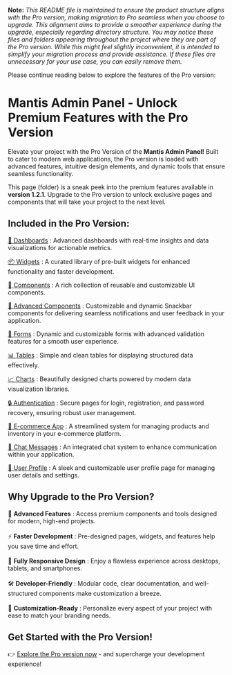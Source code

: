 **Note:** *This README file is maintained to ensure the product structure aligns with the Pro version, making migration to Pro seamless when you choose to upgrade. This alignment aims to provide a smoother experience during the upgrade, especially regarding directory structure. You may notice these files and folders appearing throughout the project where they are part of the Pro version. While this might feel slightly inconvenient, it is intended to simplify your migration process and provide assistance. If these files are unnecessary for your use case, you can easily remove them.*

Please continue reading below to explore the features of the Pro version:

# Mantis Admin Panel - Unlock Premium Features with the Pro Version

Elevate your project with the Pro Version of the <b>Mantis Admin Panel!</b> Built to cater to modern web applications, the Pro version is loaded with advanced features, intuitive design elements, and dynamic tools that ensure seamless functionality.

This page (folder) is a sneak peek into the premium features available in <b>version 1.2.1</b>. Upgrade to the Pro version to unlock exclusive pages and components that will take your project to the next level.

## Included in the Pro Version:

[🚀 Dashboards](https://mantisdashboard.com/vue/dashboard/default) : Advanced dashboards with real-time insights and data visualizations for actionable metrics.

[📦 Widgets](https://mantisdashboard.com/vue/widget/statistics) : A curated library of pre-built widgets for enhanced functionality and faster development.

[🔧 Components](https://mantisdashboard.com/vue/components/buttons) : A rich collection of reusable and customizable UI components.

[🚀 Advanced Components](https://mantisdashboard.com/vue/advance/snackbar) : Customizable and dynamic Snackbar components for delivering seamless notifications and user feedback in your application.

[📝 Forms](https://mantisdashboard.com/vue/forms/formvalidation) : Dynamic and customizable forms with advanced validation features for a smooth user experience.

[📊 Tables](https://mantisdashboard.com/vue/tables/tbl-basic) :  Simple and clean tables for displaying structured data effectively.

[📈 Charts](https://mantisdashboard.com/vue/forms/charts/apexchart) : Beautifully designed charts powered by modern data visualization libraries.

[🔒 Authentication](https://mantisdashboard.com/vue/register1) : Secure pages for login, registration, and password recovery, ensuring robust user management.

[🛒 E-commerce App](https://mantisdashboard.com/vue/ecommerce/products) : A streamlined system for managing products and inventory in your e-commerce platform.

[💬 Chat Messages](https://mantisdashboard.com/vue/app/chats) : An integrated chat system to enhance communication within your application.

[👤 User Profile](https://mantisdashboard.com/vue/app/user/userprofile) : A sleek and customizable user profile page for managing user details and settings.

## Why Upgrade to the Pro Version?

🚀 <b>Advanced Features</b> : Access premium components and tools designed for modern, high-end projects. <br/><br/>
⚡ <b>Faster Development</b> : Pre-designed pages, widgets, and features help you save time and effort. <br/><br/>
📱 <b>Fully Responsive Design</b> : Enjoy a flawless experience across desktops, tablets, and smartphones. <br/><br/>
🛠 <b>Developer-Friendly</b> : Modular code, clear documentation, and well-structured components make customization a breeze. <br/><br/>
🎨 <b>Customization-Ready</b> : Personalize every aspect of your project with ease to match your branding needs.

## Get Started with the Pro Version!

👉 [Explore the Pro version now](https://codedthemes.com/item/mantis-vue-admin-template/) - and supercharge your development experience!
